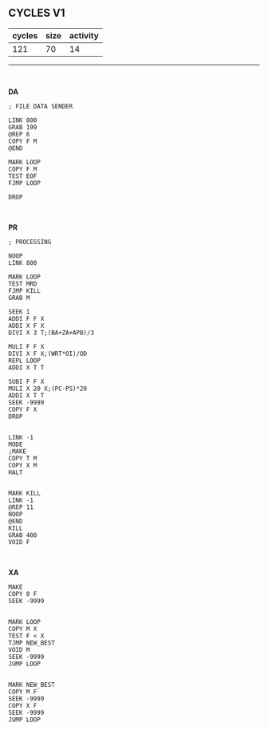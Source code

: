 ## CYCLES V1

| cycles | size | activity |
| ------ | ---- | -------- |
| 121 | 70 | 14 |
<hr>
<br>

**DA**

```
; FILE DATA SENDER

LINK 800
GRAB 199
@REP 6
COPY F M
@END

MARK LOOP
COPY F M
TEST EOF
FJMP LOOP

DROP
```

<br>

**PR**

```
; PROCESSING

NOOP
LINK 800

MARK LOOP
TEST MRD
FJMP KILL
GRAB M

SEEK 1
ADDI F F X
ADDI X F X
DIVI X 3 T;(BA+ZA+APB)/3

MULI F F X
DIVI X F X;(WRT*OI)/OD
REPL LOOP
ADDI X T T

SUBI F F X
MULI X 20 X;(PC-PS)*20
ADDI X T T
SEEK -9999
COPY F X
DROP


LINK -1
MODE
;MAKE
COPY T M
COPY X M
HALT


MARK KILL
LINK -1
@REP 11
NOOP
@END
KILL
GRAB 400
VOID F
```

<br>

**XA**

```
MAKE
COPY 0 F
SEEK -9999


MARK LOOP
COPY M X
TEST F < X
TJMP NEW_BEST
VOID M
SEEK -9999
JUMP LOOP


MARK NEW_BEST
COPY M F
SEEK -9999
COPY X F
SEEK -9999
JUMP LOOP
```
